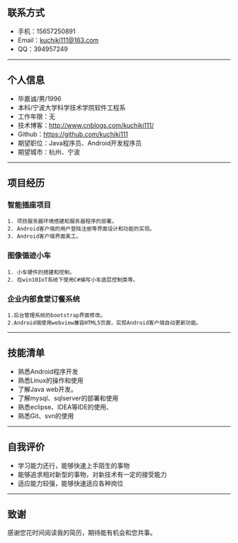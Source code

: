 ## 联系方式

- 手机：15657250891
- Email：kuchiki111@163.com
- QQ：394957249

---

## 个人信息

 - 毕嘉诚/男/1996 
 - 本科/宁波大学科学技术学院软件工程系 
 - 工作年限：无
 - 技术博客：http://www.cnblogs.com/kuchiki111/
 - Github：https://github.com/kuchiki111
 - 期望职位：Java程序员、Android开发程序员
 - 期望城市：杭州、宁波

---

## 项目经历

### 智能插座项目
    1. 项目服务器环境搭建和服务器程序的部署。
    2. Android客户端的用户登陆注册等界面设计和功能的实现。
    3. Android客户端界面美工。

### 图像循迹小车
    1. 小车硬件的搭建和控制。
    2. 在win10IoT系统下使用C#编写小车底层控制类等。

### 企业内部食堂订餐系统
    1.后台管理系统的bootstrap界面修改。
    2.Android端使用webview兼容HTML5页面，实现Android客户端自动更新功能。
    
---

## 技能清单

- 熟悉Android程序开发
- 熟悉Linux的操作和使用
- 了解Java web开发。
- 了解mysql、sqlserver的部署和使用
- 熟悉eclipse、IDEA等IDE的使用、
- 熟悉Git、svn的使用

---

## 自我评价

 - 学习能力还行，能够快速上手陌生的事物
 - 能够追求相对新型的事物，对新技术有一定的接受能力
 - 适应能力较强，能够快速适应各种岗位

---

## 致谢
感谢您花时间阅读我的简历，期待能有机会和您共事。